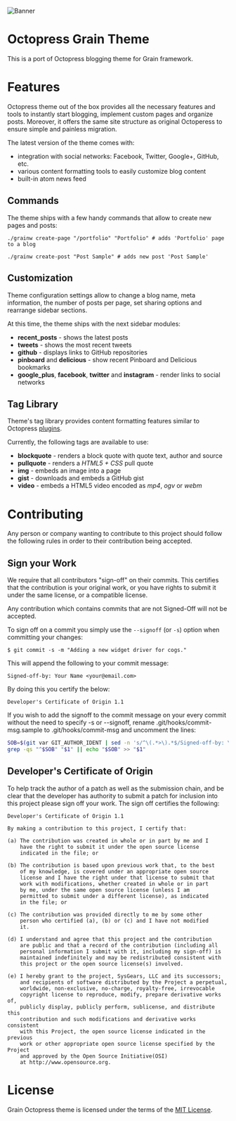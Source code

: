 ![Banner](https://raw.githubusercontent.com/sysgears/grain-theme-octopress/master/banner.jpg)

Octopress Grain Theme
=====================

This is a port of Octopress blogging theme for Grain framework.

Features
========

Octopress theme out of the box provides all the necessary features and tools to instantly start blogging,
implement custom pages and organize posts. Moreover, it offers the same site structure as original Octoperess to
ensure simple and painless migration.

The latest version of the theme comes with:

  - integration with social networks: Facebook, Twitter, Google+, GitHub, etc.
  - various content formatting tools to easily customize blog content
  - built-in atom news feed

Commands
--------

The theme ships with a few handy commands that allow to create new pages and posts:

``` sh:nl
./grainw create-page "/portfolio" "Portfolio" # adds 'Portfolio' page to a blog
```

``` sh:nl
./grainw create-post "Post Sample" # adds new post 'Post Sample'
```

Customization
-------------

Theme configuration settings allow to change a blog name, meta information, the number of posts per page,
set sharing options and rearrange sidebar sections.

At this time, the theme ships with the next sidebar modules:

  - **recent_posts** - shows the latest posts
  - **tweets** - shows the most recent tweets
  - **github** - displays links to GitHub repositories
  - **pinboard** and **delicious** - show recent Pinboard and Delicious bookmarks
  - **google_plus**, **facebook**, **twitter** and **instagram** - render links to social networks

Tag Library
-----------

Theme's tag library provides content formatting features similar to Octopress [plugins][plugins].

Currently, the following tags are available to use:

  - **blockquote** - renders a block quote with quote text, author and source
  - **pullquote** - renders a *HTML5 + CSS* pull quote
  - **img** - embeds an image into a page
  - **gist** - downloads and embeds a GitHub gist
  - **video** - embeds a HTML5 video encoded as *mp4*, *ogv* or *webm*

[plugins]: http://octopress.org/docs/plugins/

Contributing
============

Any person or company wanting to contribute to this project should follow
the following rules in order to their contribution being accepted.

Sign your Work
--------------

We require that all contributors "sign-off" on their commits.  This
certifies that the contribution is your original work, or you have rights to
submit it under the same license, or a compatible license.

Any contribution which contains commits that are not Signed-Off will not be
accepted.

To sign off on a commit you simply use the `--signoff` (or `-s`) option when
committing your changes:

    $ git commit -s -m "Adding a new widget driver for cogs."

This will append the following to your commit message:

    Signed-off-by: Your Name <your@email.com>

By doing this you certify the below:

    Developer's Certificate of Origin 1.1

If you wish to add the signoff to the commit message on your every commit
without the need to specify -s or --signoff, rename
.git/hooks/commit-msg.sample to .git/hooks/commit-msg and uncomment the lines:

``` sh
SOB=$(git var GIT_AUTHOR_IDENT | sed -n 's/^\(.*>\).*$/Signed-off-by: \1/p')
grep -qs "^$SOB" "$1" || echo "$SOB" >> "$1"
```

Developer's Certificate of Origin
---------------------------------

To help track the author of a patch as well as the submission chain,
and be clear that the developer has authority to submit a patch for
inclusion into this project please sign off your work.  The sign off
certifies the following:

    Developer's Certificate of Origin 1.1

    By making a contribution to this project, I certify that:

    (a) The contribution was created in whole or in part by me and I
        have the right to submit it under the open source license
        indicated in the file; or

    (b) The contribution is based upon previous work that, to the best
        of my knowledge, is covered under an appropriate open source
        license and I have the right under that license to submit that
        work with modifications, whether created in whole or in part
        by me, under the same open source license (unless I am
        permitted to submit under a different license), as indicated
        in the file; or

    (c) The contribution was provided directly to me by some other
        person who certified (a), (b) or (c) and I have not modified
        it.

    (d) I understand and agree that this project and the contribution
        are public and that a record of the contribution (including all
        personal information I submit with it, including my sign-off) is
        maintained indefinitely and may be redistributed consistent with
        this project or the open source license(s) involved.

    (e) I hereby grant to the project, SysGears, LLC and its successors; 
        and recipients of software distributed by the Project a perpetual,
        worldwide, non-exclusive, no-charge, royalty-free, irrevocable
        copyright license to reproduce, modify, prepare derivative works of,
        publicly display, publicly perform, sublicense, and distribute this
        contribution and such modifications and derivative works consistent
        with this Project, the open source license indicated in the previous
        work or other appropriate open source license specified by the Project
        and approved by the Open Source Initiative(OSI)
        at http://www.opensource.org.

License
=======

Grain Octopress theme is licensed under the terms of the
[MIT License][MIT License].

[MIT License]: https://github.com/sysgears/grain-theme-octopress/blob/master/LICENSE

